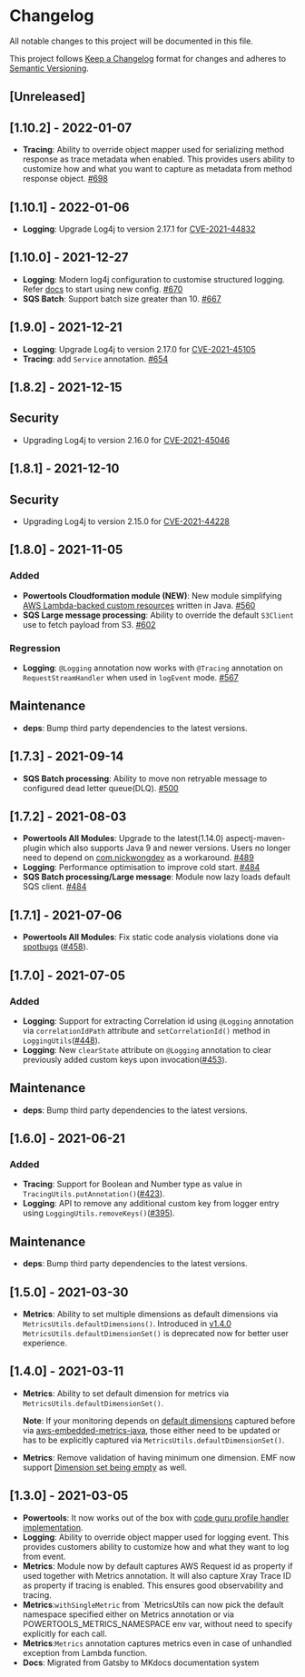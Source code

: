 # Changelog

All notable changes to this project will be documented in this file.

This project follows [Keep a Changelog](https://keepachangelog.com/en/1.0.0/) format for changes and adheres to [Semantic Versioning](https://semver.org/spec/v2.0.0.html).



## [Unreleased]

## [1.10.2] - 2022-01-07

* **Tracing**: Ability to override object mapper used for serializing method response as trace metadata when enabled. This provides users ability to customize how and what you want to capture as metadata from method response object. [#698](https://github.com/awslabs/aws-lambda-powertools-java/pull/698)

## [1.10.1] - 2022-01-06

* **Logging**: Upgrade Log4j to version 2.17.1 for [CVE-2021-44832](https://nvd.nist.gov/vuln/detail/CVE-2021-44832)

## [1.10.0] - 2021-12-27

* **Logging**: Modern log4j configuration to customise structured logging. Refer [docs](https://awslabs.github.io/aws-lambda-powertools-java/core/logging/#upgrade-to-jsontemplatelayout-from-deprecated-lambdajsonlayout-configuration-in-log4j2xml) to start using new config. [#670](https://github.com/awslabs/aws-lambda-powertools-java/pull/670)
* **SQS Batch**: Support batch size greater than 10. [#667](https://github.com/awslabs/aws-lambda-powertools-java/pull/667)

## [1.9.0] - 2021-12-21

* **Logging**: Upgrade Log4j to version 2.17.0 for [CVE-2021-45105](https://nvd.nist.gov/vuln/detail/CVE-2021-45105)
* **Tracing**: add `Service` annotation. [#654](https://github.com/awslabs/aws-lambda-powertools-java/issues/654)

## [1.8.2] - 2021-12-15

## Security

* Upgrading Log4j to version 2.16.0 for [CVE-2021-45046](https://nvd.nist.gov/vuln/detail/CVE-2021-45046)

## [1.8.1] - 2021-12-10

## Security

* Upgrading Log4j to version 2.15.0 for [CVE-2021-44228](https://nvd.nist.gov/vuln/detail/CVE-2021-44228)

## [1.8.0] - 2021-11-05

### Added

* **Powertools Cloudformation module (NEW)**: New module simplifying [AWS Lambda-backed custom resources](https://docs.aws.amazon.com/AWSCloudFormation/latest/UserGuide/template-custom-resources-lambda.html) written in Java. [#560](https://github.com/awslabs/aws-lambda-powertools-java/pull/560)
* **SQS Large message processing**: Ability to override the default `S3Client` use to fetch payload from S3. [#602](https://github.com/awslabs/aws-lambda-powertools-java/pull/602)

### Regression

* **Logging**: `@Logging` annotation now works with `@Tracing` annotation on `RequestStreamHandler` when used in `logEvent` mode. [#567](https://github.com/awslabs/aws-lambda-powertools-java/pull/567)

## Maintenance

* **deps**: Bump third party dependencies to the latest versions.

## [1.7.3] - 2021-09-14

* **SQS Batch processing**: Ability to move non retryable message to configured dead letter queue(DLQ). [#500](https://github.com/awslabs/aws-lambda-powertools-java/pull/500)

## [1.7.2] - 2021-08-03

* **Powertools All Modules**: Upgrade to the latest(1.14.0) aspectj-maven-plugin which also supports Java 9 and newer versions. 
Users no longer need to depend on [com.nickwongdev](https://mvnrepository.com/artifact/com.nickwongdev/aspectj-maven-plugin/1.12.6) as a workaround. [#489](https://github.com/awslabs/aws-lambda-powertools-java/pull/489)
* **Logging**: Performance optimisation to improve cold start. [#484](https://github.com/awslabs/aws-lambda-powertools-java/pull/484)
* **SQS Batch processing/Large message**: Module now lazy loads default SQS client. [#484](https://github.com/awslabs/aws-lambda-powertools-java/pull/484)

## [1.7.1] - 2021-07-06

* **Powertools All Modules**: Fix static code analysis violations done via [spotbugs](https://github.com/spotbugs/spotbugs) ([#458](https://github.com/awslabs/aws-lambda-powertools-java/pull/458)).

## [1.7.0] - 2021-07-05

### Added

* **Logging**: Support for extracting Correlation id using `@Logging` annotation via `correlationIdPath` attribute and `setCorrelationId()` method in `LoggingUtils`([#448](https://github.com/awslabs/aws-lambda-powertools-java/pull/448)).
* **Logging**: New `clearState` attribute on `@Logging` annotation to clear previously added custom keys upon invocation([#453](https://github.com/awslabs/aws-lambda-powertools-java/pull/453)).

## Maintenance

* **deps**: Bump third party dependencies to the latest versions.

## [1.6.0] - 2021-06-21

### Added

* **Tracing**: Support for Boolean and Number type as value in `TracingUtils.putAnnotation()`([#423](https://github.com/awslabs/aws-lambda-powertools-java/pull/432)).
* **Logging**: API to remove any additional custom key from logger entry using `LoggingUtils.removeKeys()`([#395](https://github.com/awslabs/aws-lambda-powertools-java/pull/395)).

## Maintenance

* **deps**: Bump third party dependencies to the latest versions.

## [1.5.0] - 2021-03-30

* **Metrics**: Ability to set multiple dimensions as default dimensions via `MetricsUtils.defaultDimensions()`. 
  Introduced in [v1.4.0](https://github.com/awslabs/aws-lambda-powertools-java/releases/tag/v1.4.0) 
  `MetricsUtils.defaultDimensionSet()` is deprecated now for better user experience.

## [1.4.0] - 2021-03-11
* **Metrics**: Ability to set default dimension for metrics via `MetricsUtils.defaultDimensionSet()`.
  
  **Note**: If your monitoring depends on [default dimensions](https://github.com/awslabs/aws-embedded-metrics-java/blob/master/src/main/java/software/amazon/cloudwatchlogs/emf/logger/MetricsLogger.java#L173) captured before via [aws-embedded-metrics-java](https://github.com/awslabs/aws-embedded-metrics-java), 
  those either need to be updated or has to be explicitly captured via `MetricsUtils.defaultDimensionSet()`.
  

* **Metrics**: Remove validation of having minimum one dimension. EMF now support [Dimension set being empty](https://docs.aws.amazon.com/AmazonCloudWatch/latest/monitoring/CloudWatch_Embedded_Metric_Format_Specification.html) as well.

## [1.3.0] - 2021-03-05

* **Powertools**: It now works out of the box with [code guru profile handler implementation](https://docs.aws.amazon.com/codeguru/latest/profiler-ug/lambda-custom.html).
* **Logging**: Ability to override object mapper used for logging event. This provides customers ability to customize how and what they want to log from event.
* **Metrics**: Module now by default captures AWS Request id as property if used together with Metrics annotation. It will also capture Xray Trace ID as property if tracing is enabled. This ensures good observability and tracing.
* **Metrics**:`withSingleMetric` from `MetricsUtils can now pick the default namespace specified either on Metrics annotation or via POWERTOOLS_METRICS_NAMESPACE env var, without need to specify explicitly for each call.
* **Metrics**:`Metrics` annotation captures metrics even in case of unhandled exception from Lambda function.
* **Docs**: Migrated from Gatsby to MKdocs documentation system
